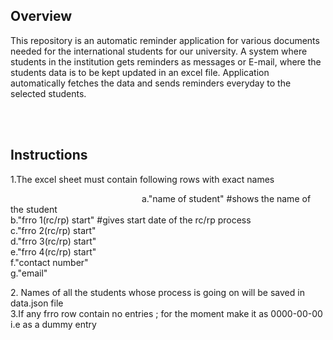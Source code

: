 <h2>Overview</h2>
<p>
This repository is an automatic reminder application for various documents needed for the international students for our university. A system where students in the institution gets reminders as messages or E-mail, where the students data is to be kept updated in an excel file. Application automatically fetches the data and sends reminders everyday to the selected students.
</p>
<br>
<br>
<h2>Instructions</h2>
    <p>1.The excel sheet must contain following rows with exact names<br></p>
    <p style = "text-indent : 15em;">
    a."name of student"      #shows the name of the student<br>
    b."frro 1(rc/rp) start"  #gives start date of the rc/rp process<br>
    c."frro 2(rc/rp) start"<br>
    d."frro 3(rc/rp) start"<br>
    e."frro 4(rc/rp) start"<br>
    f."contact number"<br>
    g."email"<br>
    </p>
<p>
2. Names of all the students whose process is going on will be saved in data.json file<br>
3.If any frro row contain no entries ; for the moment make it as 0000-00-00 i.e as a dummy entry
</p>
